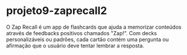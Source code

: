 # projeto9-zaprecall2
O Zap Recall é um app de flashcards que ajuda a memorizar conteúdos através de feedbacks positivos chamados "Zap!". Com decks personalizáveis ou padrões, cada cartão contém uma pergunta ou afirmação que o usuário deve tentar lembrar a resposta.
